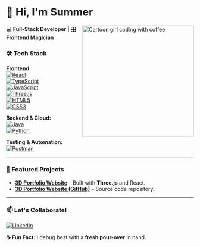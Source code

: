# **👋 Hi, I'm Summer**  

<img align="right" src="https://media.giphy.com/media/v1.Y2lkPTc5MGI3NjExcXJhY3VtNGV1bGJ0b2V5Z2x4Z3J3dW1jZzV6dGp5eGZ2eXZ5aGJ5biZlcD12MV9pbnRlcm5hbF9naWZfYnlfaWQmY3Q9Zw/L1R1tvI9svkIWwpVYr/giphy.gif" width="300" alt="Cartoon girl coding with coffee">  

💻 **Full-Stack Developer** | 🎛️ **Frontend Magician**  


### **🛠️ Tech Stack**  
**Frontend:**  
[![React](https://img.shields.io/badge/-React-61DAFB?logo=react&logoColor=black)](https://reactjs.org)  
[![TypeScript](https://img.shields.io/badge/-TypeScript-3178C6?logo=typescript&logoColor=white)](https://www.typescriptlang.org/)  
[![JavaScript](https://img.shields.io/badge/-JavaScript-F7DF1E?logo=javascript&logoColor=black)](https://developer.mozilla.org/en-US/docs/Web/JavaScript)  
[![Three.js](https://img.shields.io/badge/-Three.js-000000?logo=three.js&logoColor=white)](https://threejs.org/)  
[![HTML5](https://img.shields.io/badge/-HTML5-E34F26?logo=html5&logoColor=white)](https://developer.mozilla.org/en-US/docs/Web/HTML)  
[![CSS3](https://img.shields.io/badge/-CSS3-1572B6?logo=css3&logoColor=white)](https://developer.mozilla.org/en-US/docs/Web/CSS)  

**Backend & Cloud:**  
[![Java](https://img.shields.io/badge/-Java-007396?logo=java&logoColor=white)](https://java.com)  
[![Python](https://img.shields.io/badge/-Python-3776AB?logo=python&logoColor=white)](https://python.org)  


**Testing & Automation:**   
[![Postman](https://img.shields.io/badge/-Postman-FF6C37?logo=postman)](https://postman.com)  

---

### 🌟 Featured Projects  
- **[3D Portfolio Website](https://summerswebsite.netlify.app/)** – Built with **Three.js** and React.  
- **[3D Portfolio Website (GitHub)](https://github.com/SummerNgcobo/My-Portfolio)** – Source code repository.  


---

### 📫 Let's Collaborate!  
[![LinkedIn](https://img.shields.io/badge/-LinkedIn-0A66C2?style=flat&logo=linkedin)](https://linkedin.com/in/summer-ngcobo-26310a222)

**☕ Fun Fact:** I debug best with a **fresh pour-over** in hand.  
